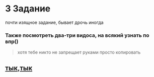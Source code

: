 # 3 Задание
почти изящное задание, бывает дрочь иногда

### Также посмотреть два-три видоса, на всякий узнать по впр()
> хотя тебе никто не запрещает руками просто копировать
## [тык](https://www.youtube.com/watch?v=N6DkiFmX6FU),[тык](https://www.youtube.com/watch?v=wNwV3cnQWdQ&t=436s)